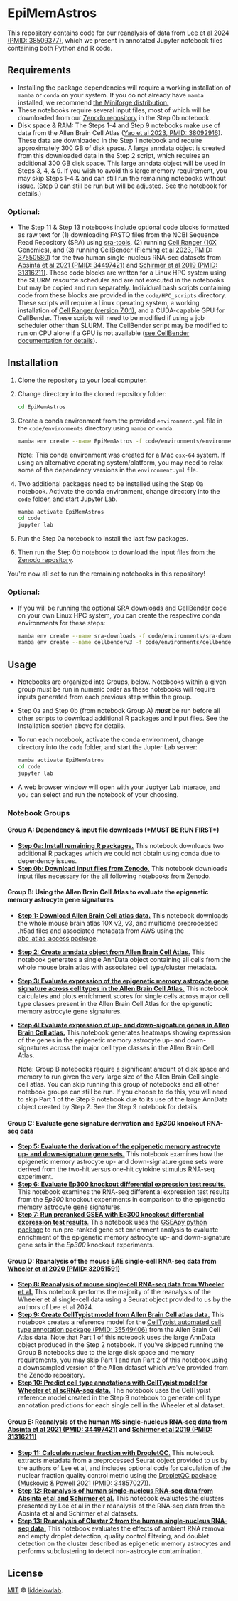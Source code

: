 # EpiMemAstros

This repository contains code for our reanalysis of data from [Lee et al 2024 (PMID: 38509377)](https://pubmed.ncbi.nlm.nih.gov/38509377/), which we present in annotated Jupyter notebook files containing both Python and R code.

## Requirements

- Installing the package dependencies will require a working installation of `mamba` or `conda` on your system. If you do not already have `mamba` installed, we recommend [the Miniforge distribution.](https://github.com/conda-forge/miniforge)
- These notebooks require several input files, most of which will be downloaded from our [Zenodo repository](https://zenodo.org/records/14567478) in the Step 0b notebook.
- Disk space & RAM: The Steps 1-4 and Step 9 notebooks make use of data from the Allen Brain Cell Atlas ([Yao et al 2023, PMID: 38092916](https://pubmed.ncbi.nlm.nih.gov/38092916/])). These data are downloaded in the Step 1 notebook and require approximately 300 GB of disk space. A large anndata object is created from this downloaded data in the Step 2 script, which requires an additional 300 GB disk space. This large anndata object will be used in Steps 3, 4, & 9. If you wish to avoid this large memory requirement, you may skip Steps 1-4 & and can still run the remaining notebooks without issue. (Step 9 can still be run but will be adjusted. See the notebook for details.) 

### Optional:
- The Step 11 & Step 13 notebooks include optional code blocks formatted as raw text for (1) downloading FASTQ files from the NCBI Sequence Read Repository (SRA) using [sra-tools](https://github.com/ncbi/sra-tools), (2) running [Cell Ranger (10X Genomics)](https://www.10xgenomics.com/support/software/cell-ranger/latest), and (3) running [CellBender](https://github.com/broadinstitute/CellBender) ([Fleming et al 2023, PMID: 37550580](https://pubmed.ncbi.nlm.nih.gov/37550580/)) for the two human single-nucleus RNA-seq datasets from [Absinta et al 2021 (PMID: 34497421)](https://pubmed.ncbi.nlm.nih.gov/34497421/) and [Schirmer et al 2019 (PMID: 31316211)](https://pubmed.ncbi.nlm.nih.gov/31316211/). These code blocks are written for a Linux HPC system using the SLURM resource scheduler and are not executed in the notebooks but may be copied and run separately. Individual bash scripts containing code from these blocks are provided in the `code/HPC_scripts` directory. These scripts will require a Linux operating system, a working installation of [Cell Ranger (version 7.0.1)](https://www.10xgenomics.com/support/software/cell-ranger/latest/release-notes/cr-release-notes#v7-0-1), and a CUDA-capable GPU for CellBender. These scripts will need to be modified if using a job scheduler other than SLURM. The CellBender script may be modified to run on CPU alone if a GPU is not available ([see CellBender documentation for details](https://cellbender.readthedocs.io/en/latest/)).

## Installation

1. Clone the repository to your local computer.
2. Change directory into the cloned repository folder:

   ```sh
   cd EpiMemAstros
   ```

4. Create a conda environment from the provided `environment.yml` file in the `code/environments` directory using `mamba` or  `conda`.
   
   ```sh
   mamba env create --name EpiMemAstros -f code/environments/environment.yml
   ```

   Note: This conda environment was created for a Mac `osx-64` system. If using an alternative operating system/platform, you may need to relax some of the dependency versions in the `environment.yml` file.

5. Two additional packages need to be installed using the Step 0a notebook. Activate the conda environment, change directory into the `code` folder, and start Jupyter Lab.

   ```sh
   mamba activate EpiMemAstros
   cd code
   jupyter lab
   ```

6. Run the Step 0a notebook to install the last few packages.
7. Then run the Step 0b notebook to download the input files from the [Zenodo repository](https://zenodo.org/records/14567478).

You're now all set to run the remaining notebooks in this repository!

### Optional:
- If you will be running the optional SRA downloads and CellBender code on your own Linux HPC system, you can create the respective conda environments for these steps:

   ```sh
   mamba env create --name sra-downloads -f code/environments/sra-downloads.yml
   mamba env create --name cellbenderv3 -f code/environments/cellbenderv3.yml
   ```

## Usage

- Notebooks are organized into Groups, below. Notebooks within a given group must be run in numeric order as these notebooks will require inputs generated from each previous step within the group. 
- Step 0a and Step 0b (from notebook Group A) ***must*** be run before all other scripts to download additional R packages and input files. See the Installation section above for details.
- To run each notebook, activate the conda environment, change directory into the `code` folder, and start the Jupter Lab server:
  
   ```sh
   mamba activate EpiMemAstros
   cd code
   jupyter lab
   ```
   
- A web browser window will open with your Juptyer Lab interace, and you can select and run the notebook of your choosing.

### Notebook Groups

#### Group A: Dependency & input file downloads (\*MUST BE RUN FIRST\*)
- [**Step 0a: Install remaining R packages.**](code/0a_install_remaining_R_packages.ipynb) This notebook downloads two additional R packages which we could not obtain using conda due to dependency issues.
- [**Step 0b: Download input files from Zenodo.**](code/0b_download_input_files_from_zenodo.ipynb) This notebook downloads input files necessary for the all following notebooks from Zenodo.

#### Group B: Using the Allen Brain Cell Atlas to evaluate the epigenetic memory astrocyte gene signatures
- [**Step 1: Download Allen Brain Cell atlas data.**](code/1__download_abc_atlas.ipynb) This notebook downloads the whole mouse brain atlas 10X v2, v3, and multiome preprocessed .h5ad files and associated metadata from AWS using the [abc_atlas_access package](https://github.com/AllenInstitute/abc_atlas_access).
- [**Step 2: Create anndata object from Allen Brain Cell Atlas.**](code/2__create_abc_atlas_object.ipynb) This notebook generates a single AnnData object containing all cells from the whole mouse brain atlas with associated cell type/cluster metadata.
- [**Step 3: Evaluate expression of the epigenetic memory astrocyte gene signature across cell types in the Allen Brain Cell Atlas.**](code/3__score_abc_atlas_enrichment.ipynb) This notebook calculates and plots enrichment scores for single cells across major cell type classes present in the Allen Brain Cell Atlas for the epigenetic memory astrocyte gene signatures.
- [**Step 4: Evaluate expression of up- and down-signature genes in Allen Brain Cell atlas.**](code/4__plot_signatures_across_abc_atlas.ipynb) This notebook generates heatmaps showing expression of the genes in the epigenetic memory astrocyte up- and down-signatures across the major cell type classes in the Allen Brain Cell Atlas.

   Note: Group B notebooks require a significant amount of disk space and memory to run given the very large size of the Allen Brain Cell single-cell atlas. You can skip running this group of notebooks and all other notebook groups can still be run. If you choose to do this, you will need to skip Part 1 of the Step 9 notebook due to its use of the large AnnData object created by Step 2. See the Step 9 notebook for details.

#### Group C: Evaluate gene signature derivation and *Ep300* knockout RNA-seq data
- [**Step 5: Evaluate the derivation of the epigenetic memory astrocyte up- and down-signature gene sets.**](code/5__evaluate_signature_derivation.ipynb) This notebook examines how the epigenetic memory astrocyte up- and down-signature gene sets were derived from the two-hit versus one-hit cytokine stimulus RNA-seq experiment.
- [**Step 6: Evaluate Ep300 knockout differential expression test results.**](code/6__ep300_KOs.ipynb) This notebook examines the RNA-seq differential expression test results from the *Ep300* knockout experiments in comparison to the epigenetic memory astrocyte gene signatures.
- [**Step 7: Run preranked GSEA with Ep300 knockout differential expression test results**.](code/7__ep300_KOs_GSEA.ipynb) This notebook uses the [GSEApy python package](https://github.com/zqfang/GSEApy) to run pre-ranked gene set enrichment analysis to evaluate enrichment of the epigenetic memory astrocyte up- and down-signature gene sets in the *Ep300* knockout experiments.

#### Group D: Reanalysis of the mouse EAE single-cell RNA-seq data from [Wheeler et al 2020 (PMID: 32051591)](https://pubmed.ncbi.nlm.nih.gov/32051591/)
- [**Step 8: Reanalysis of mouse single-cell RNA-seq data from Wheeler et al.**](code/8__mouse_EAE_singlecell_analysis.ipynb) This notebook performs the majority of the reanalysis of the Wheeler et al single-cell data using a Seurat object provided to us by the authors of Lee et al 2024.
- [**Step 9: Create CellTypist model from Allen Brain Cell atlas data.**](code/9__create_abc_atlas_celltypist_model.ipynb) This notebook creates a reference model for the [CellTypist automated cell type annotation package (PMID: 35549406)](https://pubmed.ncbi.nlm.nih.gov/35549406/) from the Allen Brain Cell Atlas data. Note that Part 1 of this notebook uses the large AnnData object produced in the Step 2 notebook. If you've skipped running the Group B notebooks due to the large disk space and memory requirements, you may skip Part 1 and run Part 2 of this notebook using a downsampled version of the Allen dataset which we've provided from the Zenodo repository.
- [**Step 10: Predict cell type annotations with CellTypist model for Wheeler et al scRNA-seq data.**](code/10__abc_atlas_celltypist_predictions.ipynb) The notebook uses the CellTypist reference model created in the Step 9 notebook to generate cell type annotation predictions for each single cell in the Wheeler et al dataset.

#### Group E: Reanalysis of the human MS single-nucleus RNA-seq data from [Absinta et al 2021 (PMID: 34497421)](https://pubmed.ncbi.nlm.nih.gov/34497421/) and [Schirmer et al 2019 (PMID: 31316211)](https://pubmed.ncbi.nlm.nih.gov/31316211/)
- [**Step 11: Calculate nuclear fraction with DropletQC**.](code/11_nuclear_fraction_calculation_human_MS_snRNAseq.ipynb) This notebook extracts metadata from a preprocessed Seurat object provided to us by the authors of Lee et al, and includes optional code for calculation of the nuclear fraction quality control metric using the [DropletQC package (Muskovic & Powell 2021 (PMID: 34857027))](https://pubmed.ncbi.nlm.nih.gov/34857027/).
- [**Step 12: Reanalysis of human single-nucleus RNA-seq data from Absinta et al and Schirmer et al.**](code/12__human_MS_singlecell_analysis.ipynb) This notebook evaluates the clusters presented by Lee et al in their reanalysis of the RNA-seq data from the Absinta et al and Schirmer et al datasets.
- [**Step 13: Reanalysis of Cluster 2 from the human single-nucleus RNA-seq data.**](code/13_human_MS_snRNAseq_reanalysis.ipynb) This notebook evaluates the effects of ambient RNA removal and empty droplet detection, quality control filtering, and doublet detection on the cluster described as epigenetic memory astrocytes and performs subclustering to detect non-astrocyte contamination.


## License

[MIT](LICENSE) © [liddelowlab](https://github.com/liddelowlab).
